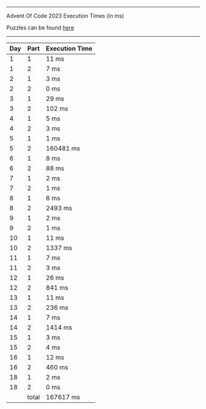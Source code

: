 ****

Advent Of Code 2023 Execution Times (in ms)

Puzzles can be found [here](https://adventofcode.com/2023/)

----

| Day | Part | Execution Time |
| --- | ---- | -------------- |
| 1 | 1 | 11 ms|
| 1 | 2 | 7 ms|
| 2 | 1 | 3 ms|
| 2 | 2 | 0 ms|
| 3 | 1 | 29 ms|
| 3 | 2 | 102 ms|
| 4 | 1 | 5 ms|
| 4 | 2 | 3 ms|
| 5 | 1 | 1 ms|
| 5 | 2 | 160481 ms|
| 6 | 1 | 8 ms|
| 6 | 2 | 88 ms|
| 7 | 1 | 2 ms|
| 7 | 2 | 1 ms|
| 8 | 1 | 6 ms|
| 8 | 2 | 2493 ms|
| 9 | 1 | 2 ms|
| 9 | 2 | 1 ms|
| 10 | 1 | 11 ms|
| 10 | 2 | 1337 ms|
| 11 | 1 | 7 ms|
| 11 | 2 | 3 ms|
| 12 | 1 | 26 ms|
| 12 | 2 | 841 ms|
| 13 | 1 | 11 ms|
| 13 | 2 | 236 ms|
| 14 | 1 | 7 ms|
| 14 | 2 | 1414 ms|
| 15 | 1 | 3 ms|
| 15 | 2 | 4 ms|
| 16 | 1 | 12 ms|
| 16 | 2 | 460 ms|
| 18 | 1 | 2 ms|
| 18 | 2 | 0 ms|
||total|167617 ms|